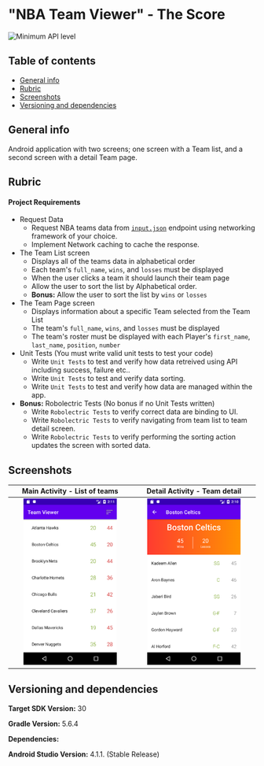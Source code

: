 # "NBA Team Viewer" - The Score
![Minimum API level](https://img.shields.io/badge/API-16+-yellow)

## Table of contents
  *  [General info](#general-info)
  *  [Rubric](#rubric)
  *  [Screenshots](#screenshots)
  *  [Versioning and dependencies](#versioning-and-dependencies)

## General info
Android application with two screens; one screen with a Team list, and a second screen with a detail Team page.

## Rubric

#### Project Requirements

* Request Data
  * Request NBA teams data from [`input.json`](https://raw.githubusercontent.com/scoremedia/nba-team-viewer/master/input.json) endpoint using networking framework of your choice. 
  * Implement Network caching to cache the response. 
* The Team List screen
  * Displays all of the teams data in alphabetical order
  * Each team's `full_name`, `wins`, and `losses` must be displayed
  * When the user clicks a team it should launch their team page
  * Allow the user to sort the list by Alphabetical order.
  * **Bonus:** Allow the user to sort the list by `wins` or `losses` 
* The Team Page screen
  * Displays information about a specific Team selected from the Team List
  * The team's `full_name`, `wins`, and `losses` must be displayed
  * The team's roster must be displayed with each Player's `first_name`, `last_name`, `position`, `number`
* Unit Tests (You must write valid unit tests to test your code)
  * Write `Unit Tests` to test and verify how data retreived using API including success, failure etc..
  * Write `Unit Tests` to test and verify data sorting.
  * Write `Unit Tests` to test and verify how data are managed within the app. 
* **Bonus:** Robolectric Tests (No bonus if no Unit Tests written) 
  * Write `Robolectric Tests` to verify correct data are binding to UI.
  * Write `Robolectric Tests` to verify navigating from team list to team detail screen.
  * Write `Robolectric Tests` to verify performing the sorting action updates the screen with sorted data.

## Screenshots
| Main Activity - List of teams | Detail Activity - Team detail |
| :---: | :---: |
| <img src="./docs/Screenshot_main.png" width="80%"/> | <img src="./docs/Screenshot_detail.png" width="80%"/> |

## Versioning and dependencies

**Target SDK Version:** 30

**Gradle Version:** 5.6.4

**Dependencies:**

**Android Studio Version:** 4.1.1. (Stable Release)

